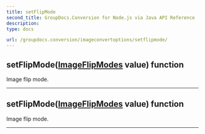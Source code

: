 ```yaml
---
title: setFlipMode
second_title: GroupDocs.Conversion for Node.js via Java API Reference
description: 
type: docs

url: /groupdocs.conversion/imageconvertoptions/setflipmode/
---
```


## setFlipMode([ImageFlipModes](../../imageflipmodes) value)  function

 Image flip mode.
 


---


## setFlipMode([ImageFlipModes](../../imageflipmodes) value)  function

 Image flip mode.
 


---



